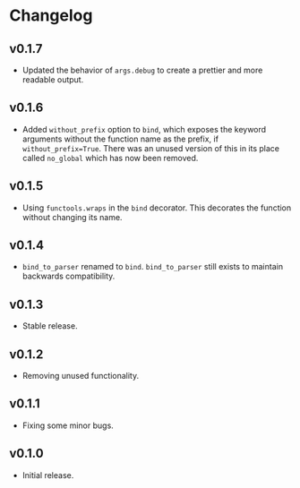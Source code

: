 # Changelog
## v0.1.7
- Updated the behavior of `args.debug` to create a prettier and more readable 
  output.

## v0.1.6
- Added `without_prefix` option to `bind`, which exposes the keyword arguments
  without the function name as the prefix, if `without_prefix=True`. There was 
  an unused version of this in its place called `no_global` which has now been
  removed.

## v0.1.5
- Using `functools.wraps` in the `bind` decorator. This decorates the 
  function without changing its name.

## v0.1.4
- `bind_to_parser` renamed to `bind`. `bind_to_parser` still exists
  to maintain backwards compatibility.

## v0.1.3
- Stable release.

## v0.1.2
- Removing unused functionality.

## v0.1.1
- Fixing some minor bugs.

## v0.1.0
- Initial release.

